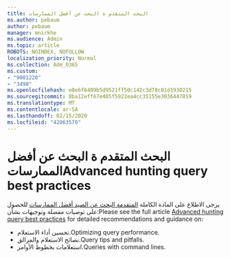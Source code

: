 ```yaml
---
title: البحث المتقدم ة البحث عن أفضل الممارسات
ms.author: pebaum
author: pebaum
manager: mnirkhe
ms.audience: Admin
ms.topic: article
ROBOTS: NOINDEX, NOFOLLOW
localization_priority: Normal
ms.collection: Adm_O365
ms.custom:
- "9001220"
- "3498"
ms.openlocfilehash: e0e6f6409b5d9521ff50c142c3d78c81d1930215
ms.sourcegitcommit: 8ba12eff67e405f5922ea4cc35155e3036447859
ms.translationtype: MT
ms.contentlocale: ar-SA
ms.lasthandoff: 02/15/2020
ms.locfileid: "42063579"
---
```

# <a name="advanced-hunting-query-best-practices"></a><span data-ttu-id="2970f-102">البحث المتقدم ة البحث عن أفضل الممارسات</span><span class="sxs-lookup"><span data-stu-id="2970f-102">Advanced hunting query best practices</span></span>

<span data-ttu-id="2970f-103">يرجى الاطلاع على المادة الكاملة [المتقدمة البحث عن الصيد أفضل الممارسات](https://docs.microsoft.com/en-us/windows/security/threat-protection/microsoft-defender-atp/advanced-hunting-best-practices#optimize-query-performance) للحصول على توصيات مفصلة وتوجيهات بشأن:</span><span class="sxs-lookup"><span data-stu-id="2970f-103">Please see the full article [Advanced hunting query best practices](https://docs.microsoft.com/en-us/windows/security/threat-protection/microsoft-defender-atp/advanced-hunting-best-practices#optimize-query-performance) for detailed recommendations and guidance on:</span></span>
- <span data-ttu-id="2970f-104">تحسين أداء الاستعلام.</span><span class="sxs-lookup"><span data-stu-id="2970f-104">Optimizing query performance.</span></span>
- <span data-ttu-id="2970f-105">نصائح الاستعلام والمزالق.</span><span class="sxs-lookup"><span data-stu-id="2970f-105">Query tips and pitfalls.</span></span>
- <span data-ttu-id="2970f-106">استعلامات بخطوط الأوامر.</span><span class="sxs-lookup"><span data-stu-id="2970f-106">Queries with command lines.</span></span>


